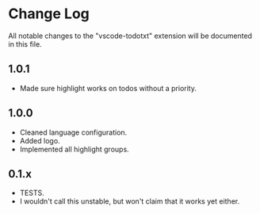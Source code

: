# Change Log
All notable changes to the "vscode-todotxt" extension will be documented in this file.

## 1.0.1
- Made sure highlight works on todos without a priority.

## 1.0.0
- Cleaned language configuration.
- Added logo.
- Implemented all highlight groups.

## 0.1.x
- TESTS.
- I wouldn't call this unstable, but won't claim that it works yet either.
